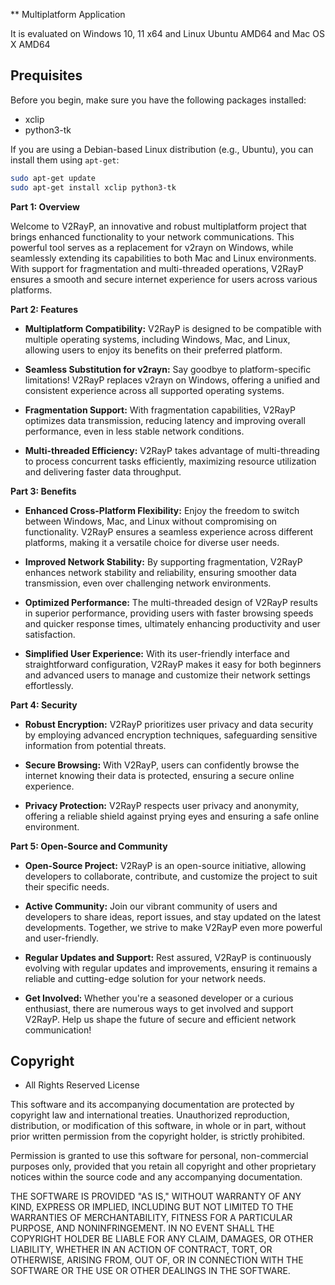 ** Multiplatform Application

It is evaluated on Windows 10, 11 x64 and Linux Ubuntu AMD64 and Mac OS X AMD64

## Prequisites

Before you begin, make sure you have the following packages installed:

- xclip
- python3-tk

If you are using a Debian-based Linux distribution (e.g., Ubuntu), you can install them using `apt-get`:

```bash
sudo apt-get update
sudo apt-get install xclip python3-tk
```

**Part 1: Overview**

Welcome to V2RayP, an innovative and robust multiplatform project that brings enhanced functionality to your network communications. This powerful tool serves as a replacement for v2rayn on Windows, while seamlessly extending its capabilities to both Mac and Linux environments. With support for fragmentation and multi-threaded operations, V2RayP ensures a smooth and secure internet experience for users across various platforms.

**Part 2: Features**

- **Multiplatform Compatibility:** V2RayP is designed to be compatible with multiple operating systems, including Windows, Mac, and Linux, allowing users to enjoy its benefits on their preferred platform.

- **Seamless Substitution for v2rayn:** Say goodbye to platform-specific limitations! V2RayP replaces v2rayn on Windows, offering a unified and consistent experience across all supported operating systems.

- **Fragmentation Support:** With fragmentation capabilities, V2RayP optimizes data transmission, reducing latency and improving overall performance, even in less stable network conditions.

- **Multi-threaded Efficiency:** V2RayP takes advantage of multi-threading to process concurrent tasks efficiently, maximizing resource utilization and delivering faster data throughput.

**Part 3: Benefits**

- **Enhanced Cross-Platform Flexibility:** Enjoy the freedom to switch between Windows, Mac, and Linux without compromising on functionality. V2RayP ensures a seamless experience across different platforms, making it a versatile choice for diverse user needs.

- **Improved Network Stability:** By supporting fragmentation, V2RayP enhances network stability and reliability, ensuring smoother data transmission, even over challenging network environments.

- **Optimized Performance:** The multi-threaded design of V2RayP results in superior performance, providing users with faster browsing speeds and quicker response times, ultimately enhancing productivity and user satisfaction.

- **Simplified User Experience:** With its user-friendly interface and straightforward configuration, V2RayP makes it easy for both beginners and advanced users to manage and customize their network settings effortlessly.

**Part 4: Security**

- **Robust Encryption:** V2RayP prioritizes user privacy and data security by employing advanced encryption techniques, safeguarding sensitive information from potential threats.

- **Secure Browsing:** With V2RayP, users can confidently browse the internet knowing their data is protected, ensuring a secure online experience.

- **Privacy Protection:** V2RayP respects user privacy and anonymity, offering a reliable shield against prying eyes and ensuring a safe online environment.

**Part 5: Open-Source and Community**

- **Open-Source Project:** V2RayP is an open-source initiative, allowing developers to collaborate, contribute, and customize the project to suit their specific needs.

- **Active Community:** Join our vibrant community of users and developers to share ideas, report issues, and stay updated on the latest developments. Together, we strive to make V2RayP even more powerful and user-friendly.

- **Regular Updates and Support:** Rest assured, V2RayP is continuously evolving with regular updates and improvements, ensuring it remains a reliable and cutting-edge solution for your network needs.

- **Get Involved:** Whether you're a seasoned developer or a curious enthusiast, there are numerous ways to get involved and support V2RayP. Help us shape the future of secure and efficient network communication!

## Copyright
- All Rights Reserved License

This software and its accompanying documentation are protected by copyright law and international treaties. Unauthorized reproduction, distribution, or modification of this software, in whole or in part, without prior written permission from the copyright holder, is strictly prohibited.

Permission is granted to use this software for personal, non-commercial purposes only, provided that you retain all copyright and other proprietary notices within the source code and any accompanying documentation.

THE SOFTWARE IS PROVIDED "AS IS," WITHOUT WARRANTY OF ANY KIND, EXPRESS OR IMPLIED, INCLUDING BUT NOT LIMITED TO THE WARRANTIES OF MERCHANTABILITY, FITNESS FOR A PARTICULAR PURPOSE, AND NONINFRINGEMENT. IN NO EVENT SHALL THE COPYRIGHT HOLDER BE LIABLE FOR ANY CLAIM, DAMAGES, OR OTHER LIABILITY, WHETHER IN AN ACTION OF CONTRACT, TORT, OR OTHERWISE, ARISING FROM, OUT OF, OR IN CONNECTION WITH THE SOFTWARE OR THE USE OR OTHER DEALINGS IN THE SOFTWARE.


